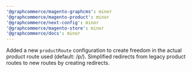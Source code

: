 ```yaml
---
'@graphcommerce/magento-graphcms': minor
'@graphcommerce/magento-product': minor
'@graphcommerce/next-config': minor
'@graphcommerce/magento-store': minor
'@graphcommerce/docs': minor
---
```


Added a new `productRoute` configuration to create freedom in the actual product route used (default: /p/). Simplified redirects from legacy product routes to new routes by creating redirects.
